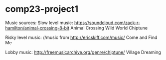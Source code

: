 # comp23-project1

Music sources:
Slow level music:
https://soundcloud.com/zack-r-hamilton/animal-crossing-8-bit
Animal Crossing Wild World Chiptune

Risky level music:
//music from http://ericskiff.com/music/
Come and Find Me

Lobby music:
http://freemusicarchive.org/genre/chiptune/
Village Dreaming
